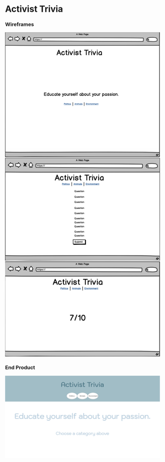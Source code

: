 # Activist Trivia

### Wireframes
![alt text](https://github.com/hljacobs5/personal-project/blob/master/Screen%20Shot%202018-11-07%20at%2010.33.59%20AM.png)
![alt text](https://github.com/hljacobs5/personal-project/blob/master/Screen%20Shot%202018-11-07%20at%2010.22.19%20AM.png)
![alt text](https://github.com/hljacobs5/personal-project/blob/master/Screen%20Shot%202018-11-07%20at%2010.22.54%20AM.png)

### End Product
![alt text](https://github.com/hljacobs5/personal-project/blob/master/Screen%20Shot%202018-11-07%20at%2010.44.46%20AM.png)
